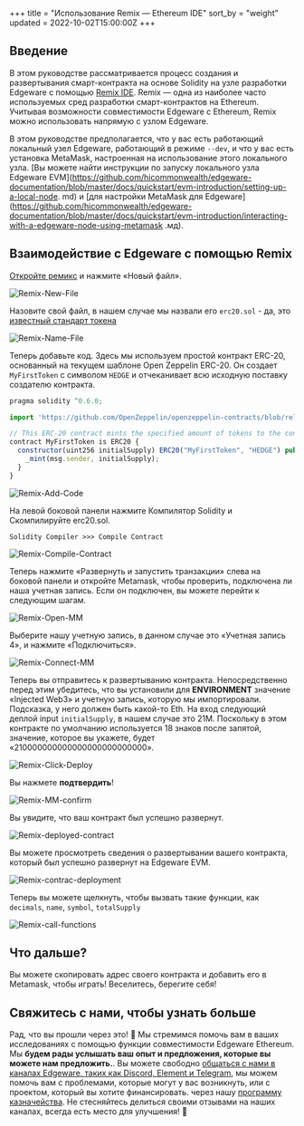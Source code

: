 +++
title = "Использование Remix — Ethereum IDE"
sort_by = "weight"
updated = 2022-10-02T15:00:00Z
+++

## Введение

В этом руководстве рассматривается процесс создания и развертывания смарт-контракта на основе Solidity на узле разработки Edgeware с помощью [Remix IDE](https://remix.ethereum.org/). Remix — одна из наиболее часто используемых сред разработки смарт-контрактов на Ethereum. Учитывая возможности совместимости Edgeware с Ethereum, Remix можно использовать напрямую с узлом Edgeware.

В этом руководстве предполагается, что у вас есть работающий локальный узел Edgeware, работающий в режиме `--dev`, и что у вас есть установка MetaMask, настроенная на использование этого локального узла. [Вы можете найти инструкции по запуску локального узла Edgeware EVM](https://github.com/hicommonwealth/edgeware-documentation/blob/master/docs/quickstart/evm-introduction/setting-up-a-local-node. md) и [для настройки MetaMask для Edgeware](https://github.com/hicommonwealth/edgeware-documentation/blob/master/docs/quickstart/evm-introduction/interacting-with-a-edgeware-node-using-metamask .мд).

## Взаимодействие с Edgeware с помощью Remix

[Откройте ремикс](https://remix.ethereum.org/) и нажмите «Новый файл».

![Remix-New-File](../../.gitbook/assets/remix-new-file.png)

Назовите свой файл, в нашем случае мы назвали его `erc20.sol` - да, это [известный стандарт токена](https://eips.ethereum.org/EIPS/eip-20)

![Remix-Name-File](../../.gitbook/assets/remix-name-file.png)

Теперь добавьте код. Здесь мы используем простой контракт ERC-20, основанный на текущем шаблоне Open Zeppelin ERC-20. Он создает `MyFirstToken` с символом `HEDGE` и отчеканивает всю исходную поставку создателю контракта.

```javascript
pragma solidity ^0.6.0;

import 'https://github.com/OpenZeppelin/openzeppelin-contracts/blob/release-v3.1.0/contracts/token/ERC20/ERC20.sol';

// This ERC-20 contract mints the specified amount of tokens to the contract creator.
contract MyFirstToken is ERC20 {
  constructor(uint256 initialSupply) ERC20("MyFirstToken", "HEDGE") public {
    _mint(msg.sender, initialSupply);
  }
}
```

![Remix-Add-Code](../../.gitbook/assets/remix-add-code.png)

На левой боковой панели нажмите Компилятор Solidity и Скомпилируйте erc20.sol.

```
Solidity Compiler >>> Compile Contract
```

![Remix-Compile-Contract](../../.gitbook/assets/remix-compile-contract.png)

Теперь нажмите «Развернуть и запустить транзакции» слева на боковой панели и откройте Metamask, чтобы проверить, подключена ли наша учетная запись. Если он подключен, вы можете перейти к следующим шагам.

![Remix-Open-MM](../../.gitbook/assets/remix-open-mm.png)

Выберите нашу учетную запись, в данном случае это «Учетная запись 4», и нажмите «Подключиться».

![Remix-Connect-MM](../../.gitbook/assets/remix-connect-mm.png)

Теперь вы отправитесь к развертыванию контракта. Непосредственно перед этим убедитесь, что вы установили для **ENVIRONMENT** значение «Injected Web3» и учетную запись, которую мы импортировали. Подсказка, у него должен быть какой-то Eth. На вход следующий деплой input `initialSupply`, в нашем случае это 21M. Поскольку в этом контракте по умолчанию используется 18 знаков после запятой, значение, которое вы укажете, будет «210000000000000000000000000».

![Remix-Click-Deploy](../../.gitbook/assets/remix-click-deploy.png)

Вы нажмете **подтвердить**!

![Remix-MM-confirm](../../.gitbook/assets/remix-mm-confirm.png)

Вы увидите, что ваш контракт был успешно развернут.

![Remix-deployed-contract](../../.gitbook/assets/remix-deployed-contract.png)

Вы можете просмотреть сведения о развертывании вашего контракта, который был успешно развернут на Edgeware EVM.

![Remix-contrac-deployment](../../.gitbook/assets/remix-contract-deployment.png)

Теперь вы можете щелкнуть, чтобы вызвать такие функции, как `decimals`, `name`, `symbol`, `totalSupply`

![Remix-call-functions](../../.gitbook/assets/remix-call-functions.png)

## Что дальше?

Вы можете скопировать адрес своего контракта и добавить его в Metamask, чтобы играть! Веселитесь, берегите себя!

## Свяжитесь с нами, чтобы узнать больше

Рад, что вы прошли через это! 🥰 Мы стремимся помочь вам в ваших исследованиях с помощью функции совместимости Edgeware Ethereum. Мы **будем рады услышать ваш опыт и предложения, которые вы можете нам предложить.**. Вы можете свободно [общаться с нами в каналах Edgeware, таких как Discord, Element и Telegram](https://linktr.ee/edg_developers), мы можем помочь вам с проблемами, которые могут у вас возникнуть, или с проектом, который вы хотите финансировать. через нашу [программу казначейства](https://docs.edgewa.re/edgeware-runtime/treasury). Не стесняйтесь делиться своими отзывами на наших каналах, всегда есть место для улучшения! 🙌

